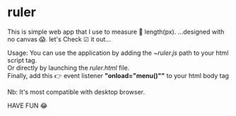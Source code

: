 # ruler
This is simple web app that I use to measure 📐  length(px).
...designed with no canvas 😱.
let's Check ☑ it out...

Usage:
You can use the application by adding the <i>~ruler.js</i> path to your html script tag.<br>
Or directly by launching the <i>ruler.html</i> file. <br>
Finally, add this 👉 event listener <b>"onload="menu()""</b> to your html body tag<br>

Nb: It's most compatible with desktop browser.

  HAVE FUN 😂 
